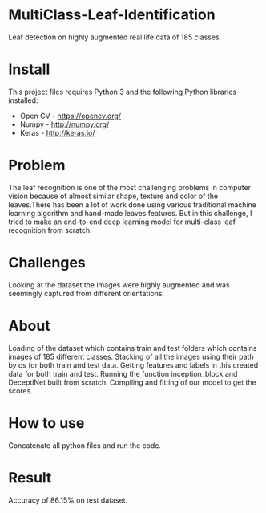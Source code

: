 # MultiClass-Leaf-Identification
Leaf detection on highly augmented real life data of 185 classes.

# Install
This project files requires Python 3 and the following Python libraries installed:

* Open CV - https://opencv.org/
* Numpy - http://numpy.org/
* Keras - http://keras.io/
# Problem
The leaf recognition is one of the most challenging problems in computer vision because of almost similar shape, texture and color of the leaves.There has been a lot of work done using various traditional machine learning algorithm and hand-made leaves features. But in this challenge, I tried to make an end-to-end deep learning model for multi-class leaf recognition from scratch.

# Challenges
Looking at the dataset the images were highly augmented and was seemingly captured from different orientations.

# About
Loading of the dataset which contains train and test folders which contains images of 185 different classes.
Stacking of all the images using their path by os for both train and test data.
Getting features and labels in this created data for both train and test.
Running the function inception_block and DeceptiNet built from scratch.
Compiling and fitting of our model to get the scores.

# How to use

Concatenate all python files and run the code.

# Result

Accuracy of 86.15% on test dataset.
